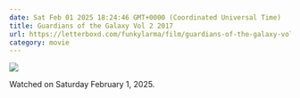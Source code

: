 ```yaml
---
date: Sat Feb 01 2025 18:24:46 GMT+0000 (Coordinated Universal Time)
title: Guardians of the Galaxy Vol 2 2017
url: https://letterboxd.com/funkylarma/film/guardians-of-the-galaxy-vol-2/
category: movie
---
```


![](https://a.ltrbxd.com/resized/sm/upload/1g/4f/6e/5b/prvWMj8cBFgVn5MLlsjlvH2hiIh-0-600-0-900-crop.jpg?v=edbe39cfb9)

Watched on Saturday February 1, 2025.
